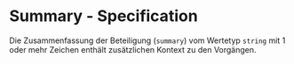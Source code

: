 # Summary - Specification

Die Zusammenfassung der Beteiligung (`summary`) vom Wertetyp `string` mit 1 oder mehr Zeichen enthält zusätzlichen Kontext zu den Vorgängen.